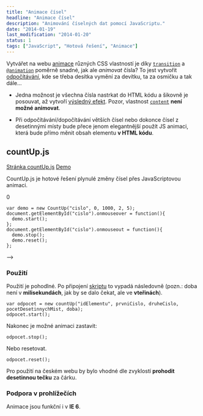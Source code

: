 ```yaml
---
title: "Animace čísel"
headline: "Animace čísel"
description: "Animování číselných dat pomocí JavaScriptu."
date: "2014-01-19"
last_modification: "2014-01-20"
status: 1
tags: ["JavaScript", "Hotová řešení", "Animace"]
---
```


Vytvářet na webu [animace](/animace) různých CSS vlastností je díky [`transition`](/transition) a [`@animation`](/animation) poměrně snadné, jak ale *animovat* čísla? To jest vytvořit [odpočítávání](/odpocitavani), kde se třeba desítka vymění za devítku, ta za osmičku a tak dále…

  - Jedna možnost je všechna čísla nastrkat do HTML kódu a šikovně je posouvat, až vytvoří [výsledný efekt](/odpocitavani#css). Pozor, vlastnost [`content`](/content-attr) **není možné animovat**.

  - Při odpočítávání/dopočítávání větších čísel nebo dokonce čísel z desetinnými místy bude přece jenom elegantnější použít JS animaci, která bude přímo měnit obsah elementu **v HTML kódu**.

## countUp.js

[Stránka countUp.js](http://inorganik.github.io/countUp.js/) [Demo](http://inorganik.github.io/countUp.js/)

CountUp.js je hotové řešení plynulé změny čísel přes JavaScriptovou animaci.

  0
  
    var demo = new CountUp("cislo", 0, 1000, 2, 5);
    document.getElementById("cislo").onmouseover = function(){
      demo.start();
    };
    document.getElementById("cislo").onmouseout = function(){
      demo.stop();
      demo.reset();
    };    

-->

### Použití

Použití je pohodlné. Po připojení [skriptu](https://github.com/inorganik/countUp.js/blob/master/countUp.js) to vypadá následovně (pozn.: doba není v **milisekundách**, jak by se dalo čekat, ale ve **vteřinách**).

```
var odpocet = new countUp("idElementu", prvniCislo, druheCislo, pocetDesetinnychMist, doba);
odpocet.start();
```

Nakonec je možné animaci zastavit:

```
odpocet.stop();
```

Nebo resetovat.

```
odpocet.reset();
```

Pro použití na českém webu by bylo vhodné dle zvyklostí **prohodit desetinnou tečku** za čárku.

### Podpora v prohlížečích

Animace jsou funkční i v **IE 6**.